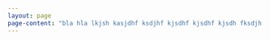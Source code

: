 ```yaml
---
layout: page
page-content: "bla hla lkjsh kasjdhf ksdjhf kjsdhf kjsdhf kjsdh fksdjh fksjh dfkjh"
---
```

